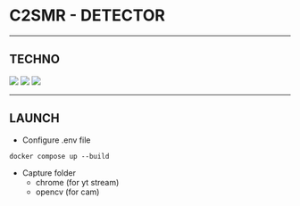 # C2SMR - DETECTOR

---

## TECHNO

![](https://img.shields.io/badge/Python-FFD43B?style=for-the-badge&logo=python&logoColor=blue)
![](https://img.shields.io/badge/OpenCV-27338e?style=for-the-badge&logo=OpenCV&logoColor=white)
![](https://img.shields.io/badge/Raspberry%20Pi-A22846?style=for-the-badge&logo=Raspberry%20Pi&logoColor=white)

---

## LAUNCH

- Configure .env file

````shell
docker compose up --build
````

- Capture folder
  - chrome (for yt stream)
  - opencv (for cam)

